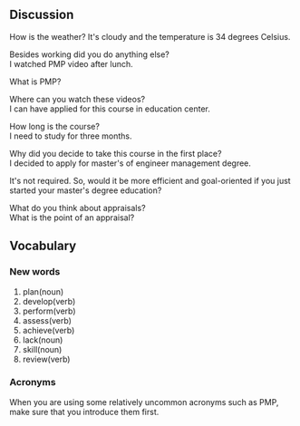 ## Discussion
How is the weather? 
It's cloudy and the temperature is 34 degrees Celsius.  

Besides working did you do anything else?  
I watched PMP video after lunch.  

What is PMP?  

Where can you watch these videos?  
I can have applied for this course in education center.  

How long is the course?  
I need to study for three months.  

Why did you decide to take this course in the first place?  
I decided to apply for master's of engineer management degree.  

It's not required. So, would it be more efficient and goal-oriented if you just started your master's degree education?   

What do you think about appraisals?  
What is the point of an appraisal?  


## Vocabulary
### New words
1. plan(noun)
1. develop(verb)
1. perform(verb)
1. assess(verb)
1. achieve(verb)
1. lack(noun)
1. skill(noun)
1. review(verb)

### Acronyms
When you are using some relatively uncommon acronyms such as PMP, make sure that you introduce them first.  
